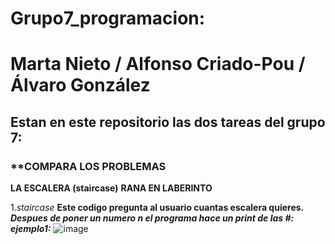 # Grupo7_programacion:
# Marta Nieto / Alfonso Criado-Pou / Álvaro González
## Estan en este repositorio las dos tareas del grupo 7:
### **COMPARA LOS PROBLEMAS
**LA ESCALERA (staircase)**
**RANA EN LABERINTO**

1.*staircase*
**Este codigo pregunta al usuario cuantas escalera quieres.** ***Despues de poner un numero n el programa hace un print de las #:
ejemplo1:***
![image](https://github.com/Alfonso18Feb/Grupo7_programacion/assets/146075356/38a67053-b04a-433a-878e-38c5e4607d7a)

